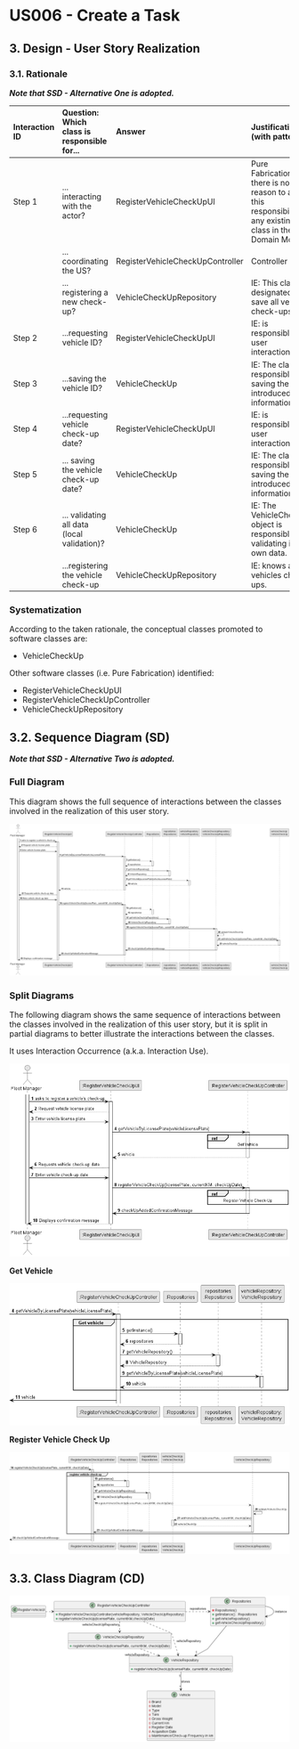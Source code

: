 # US006 - Create a Task 

## 3. Design - User Story Realization 

### 3.1. Rationale

_**Note that SSD - Alternative One is adopted.**_

| Interaction ID | Question: Which class is responsible for...  | Answer                           | Justification (with patterns)                                                                                 |
|:---------------|:---------------------------------------------|:---------------------------------|:--------------------------------------------------------------------------------------------------------------|
| Step 1  		     | 	... interacting with the actor?             | RegisterVehicleCheckUpUI         | Pure Fabrication: there is no reason to assign this responsibility to any existing class in the Domain Model. |
| 			  		        | 	... coordinating the US?                    | RegisterVehicleCheckUpController | Controller                                                                                                    |
| 			  		        | 	... registering a new check-up?             | VehicleCheckUpRepository         | IE: This class is designated to save all vehicles check-ups.                                                  |
| Step 2  		     | 	...requesting vehicle ID?				               | RegisterVehicleCheckUpUI         | IE: is responsible for user interactions.                                                                     |
| Step 3  		     | 	...saving the vehicle ID?                   | VehicleCheckUp                   | IE: The class is responsible for saving the introduced information.                                           |
| Step 4  		     | 	...requesting vehicle check-up date?        | RegisterVehicleCheckUpUI         | IE: is responsible for user interactions.                                                                     |
| Step 5  		     | 	... saving the vehicle check-up date?       | VehicleCheckUp                   | IE: The class is responsible for saving the introduced information.                                           |
| Step 6  		 | 	... validating all data (local validation)?  | VehicleCheckUp                   | IE: The VehicleCheckUp object is responsible for validating its own data.                                     |
| 			  		        | 	...registering the vehicle check-up         | VehicleCheckUpRepository         | IE: knows all its vehicles check-ups.                                                                         |
### Systematization ##

According to the taken rationale, the conceptual classes promoted to software classes are: 

* VehicleCheckUp

Other software classes (i.e. Pure Fabrication) identified: 

* RegisterVehicleCheckUpUI
* RegisterVehicleCheckUpController
* VehicleCheckUpRepository


## 3.2. Sequence Diagram (SD)

_**Note that SSD - Alternative Two is adopted.**_

### Full Diagram

This diagram shows the full sequence of interactions between the classes involved in the realization of this user story.

![Sequence Diagram - Full](svg/us007-sequence-diagram-full.png)

### Split Diagrams

The following diagram shows the same sequence of interactions between the classes involved in the realization of this user story, but it is split in partial diagrams to better illustrate the interactions between the classes.

It uses Interaction Occurrence (a.k.a. Interaction Use).

![Sequence Diagram - split](svg/us007-sequence-diagram-split.png)

**Get Vehicle**

![Sequence Diagram - Partial - Get Vehicle](svg/us007-sequence-diagram-partial-get-vehicle.png)

**Register Vehicle Check Up**

![Sequence Diagram - Partial - Register Vehicle Check Up](svg/us007-sequence-diagram-register-vehicle-check-up.png)

## 3.3. Class Diagram (CD)

![Class Diagram](svg/us007-class-diagram.png)